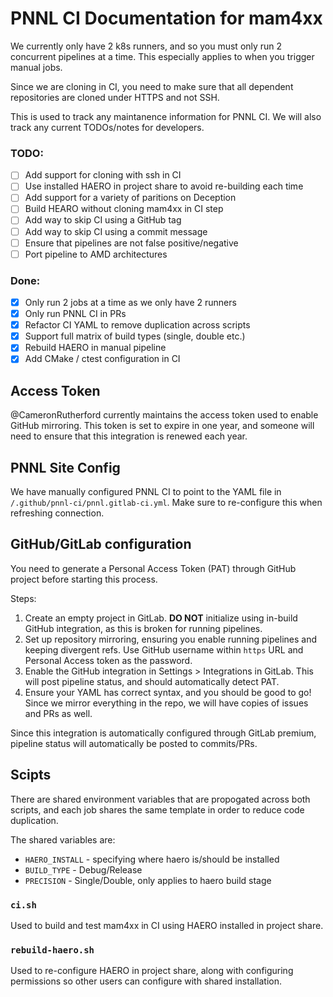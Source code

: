 # PNNL CI Documentation for mam4xx

We currently only have 2 k8s runners, and so you must only run 2 concurrent pipelines at a time. This especially applies to when you trigger manual jobs.

Since we are cloning in CI, you need to make sure that all dependent repositories are cloned under HTTPS and not SSH.

This is used to track any maintanence information for PNNL CI. We will also track any current TODOs/notes for developers.

### TODO:
- [ ] Add support for cloning with ssh in CI
- [ ] Use installed HAERO in project share to avoid re-building each time
- [ ] Add support for a variety of paritions on Deception
- [ ] Build HEARO without cloning mam4xx in CI step
- [ ] Add way to skip CI using a GitHub tag
- [ ] Add way to skip CI using a commit message
- [ ] Ensure that pipelines are not false positive/negative
- [ ] Port pipeline to AMD architectures

### Done:
- [x] Only run 2 jobs at a time as we only have 2 runners
- [x] Only run PNNL CI in PRs
- [x] Refactor CI YAML to remove duplication across scripts
- [x] Support full matrix of build types (single, double etc.)
- [x] Rebuild HAERO in manual pipeline
- [x] Add CMake / ctest configuration in CI

## Access Token
@CameronRutherford currently maintains the access token used to enable GitHub mirroring. 
This token is set to expire in one year, and someone will need to ensure that this integration is renewed each year.

## PNNL Site Config
We have manually configured PNNL CI to point to the YAML file in `/.github/pnnl-ci/pnnl.gitlab-ci.yml`. Make sure to re-configure this when refreshing connection.

## GitHub/GitLab configuration
You need to generate a Personal Access Token (PAT) through GitHub project before starting this process.

Steps:
1. Create an empty project in GitLab. **DO NOT** initialize using in-build GitHub integration, as this is broken for running pipelines.
1. Set up repository mirroring, ensuring you enable running pipelines and keeping divergent refs. Use GitHub username within `https` URL and Personal Access token as the password.
1. Enable the GitHub integration in Settings > Integrations in GitLab. This will post pipeline status, and should automatically detect PAT.
1. Ensure your YAML has correct syntax, and you should be good to go! Since we mirror everything in the repo, we will have copies of issues and PRs as well.

Since this integration is automatically configured through GitLab premium, pipeline status will automatically be posted to commits/PRs.

## Scipts
There are shared environment variables that are propogated across both scripts, and each job shares the same template in order to reduce code duplication.

The shared variables are:
- `HAERO_INSTALL` - specifying where haero is/should be installed
- `BUILD_TYPE` - Debug/Release
- `PRECISION` - Single/Double, only applies to haero build stage

### `ci.sh`
Used to build and test mam4xx in CI using HAERO installed in project share.

### `rebuild-haero.sh`
Used to re-configure HAERO in project share, along with configuring permissions so other users can configure with shared installation.

